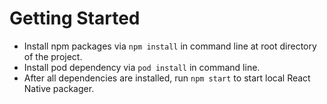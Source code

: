 # Getting Started
- Install npm packages via `npm install` in command line at root directory of the project.
- Install pod dependency via `pod install` in command line.
- After all dependencies are installed, run `npm start` to start local React Native packager.
